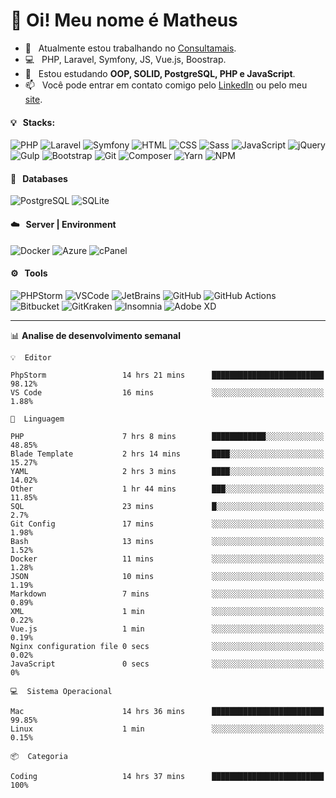 # 👋 Oi! Meu nome é Matheus

- 🔭 &nbsp; Atualmente estou trabalhando no [Consultamais](https://consultamais.com.br/).
- 💻 &nbsp; PHP, Laravel, Symfony, JS, Vue.js, Boostrap.
- 🌱 &nbsp; Estou estudando **OOP, SOLID, PostgreSQL, PHP e JavaScript**.
- 📫 &nbsp; Você pode entrar em contato comigo pelo [LinkedIn](https://www.linkedin.com/in/matheuscamargoxavier/) ou pelo meu [site](https://matheuscamargo.co).

#### 💡 &nbsp; Stacks:
![PHP](https://img.shields.io/badge/-PHP-777BB4?&logo=php&logoColor=FFFFFF)
![Laravel](https://img.shields.io/badge/-Laravel-FF2D20?&logo=laravel&logoColor=FFFFFF)
![Symfony](https://img.shields.io/badge/-Symfony-000000?&logo=symfony&logoColor=FFFFFF)
![HTML](https://img.shields.io/badge/-HTML-E34F26?&logo=html5&logoColor=FFFFFF)
![CSS](https://img.shields.io/badge/-CSS-1572B6?&logo=css3&logoColor=FFFFFF)
![Sass](https://img.shields.io/badge/-Sass-CC6699?&logo=sass&logoColor=FFFFFF)
![JavaScript](https://img.shields.io/badge/-JavaScript-F7DF1E?&logo=javascript&logoColor=FFFFFF)
![jQuery](https://img.shields.io/badge/-jQuery-0769AD?&logo=jquery&logoColor=FFFFFF)
![Gulp](https://img.shields.io/badge/-Gulp-CF4647?&logo=gulp&logoColor=FFFFFF)
![Bootstrap](https://img.shields.io/badge/-Bootstrap-7952B3?&logo=bootstrap&logoColor=FFFFFF)
![Git](https://img.shields.io/badge/-Git-F05032?&logo=git&logoColor=FFFFFF)
![Composer](https://img.shields.io/badge/-Composer-885630?&logo=composer&logoColor=FFFFFF)
![Yarn](https://img.shields.io/badge/-Yarn-2C8EBB?&logo=yarn&logoColor=FFFFFF)
![NPM](https://img.shields.io/badge/-npm-CB3837?&logo=npm&logoColor=FFFFFF)

#### 💾 &nbsp; Databases
![PostgreSQL](https://img.shields.io/badge/-PostgreSQL-336791?&logo=PostgreSQL&logoColor=FFFFFF)
![SQLite](https://img.shields.io/badge/-SQLite-003B57?&logo=SQLite&logoColor=FFFFFF)

#### ☁️ &nbsp; Server | Environment
![Docker](https://img.shields.io/badge/-Docker-2496ED?&logo=docker&logoColor=FFFFFF)
![Azure](https://img.shields.io/badge/-Azure-0089D6?&logo=microsoft%20azure&logoColor=FFFFFF)
![cPanel](https://img.shields.io/badge/-cPanel-FF6C2C?&logo=cpanel&logoColor=FFFFFF)

#### ⚙️ &nbsp; Tools
![PHPStorm](https://img.shields.io/badge/-PHPStorm-000000?&logo=PHPStorm&logoColor=FFFFFF)
![VSCode](https://img.shields.io/badge/-VSCode-007ACC?&logo=Visual%20Studio%20Code&logoColor=FFFFFF) 
![JetBrains](https://img.shields.io/badge/-JetBrains-000000?&logo=jetbrains&logoColor=FFFFFF) 
![GitHub](https://img.shields.io/badge/-GitHub-181717?&logo=github&logoColor=FFFFFF) 
![GitHub Actions](https://img.shields.io/badge/-GitHub%20Actions-181717?&logo=GitHub%20Actions&logoColor=FFFFFF) 
![Bitbucket](https://img.shields.io/badge/-Bitbucket-0052CC?&logo=bitbucket&logoColor=FFFFFF)
![GitKraken](https://img.shields.io/badge/-GitKraken-179287?&logo=GitKraken&logoColor=FFFFFF)
![Insomnia](https://img.shields.io/badge/-Insomnia-5849BE?&logo=Insomnia&logoColor=FFFFFF)
![Adobe XD](https://img.shields.io/badge/-Adobe%20XD-FF61F6?&logo=adobe%20xd&logoColor=FFFFFF) 
_______

📊  **Analise de desenvolvimento semanal**
```text
💡  Editor

PhpStorm                 14 hrs 21 mins      █████████████████████████     98.12%
VS Code                  16 mins             ░░░░░░░░░░░░░░░░░░░░░░░░░      1.88%
```
```text
💬  Linguagem

PHP                      7 hrs 8 mins        ████████████░░░░░░░░░░░░░     48.85%
Blade Template           2 hrs 14 mins       ████░░░░░░░░░░░░░░░░░░░░░     15.27%
YAML                     2 hrs 3 mins        ████░░░░░░░░░░░░░░░░░░░░░     14.02%
Other                    1 hr 44 mins        ███░░░░░░░░░░░░░░░░░░░░░░     11.85%
SQL                      23 mins             █░░░░░░░░░░░░░░░░░░░░░░░░       2.7%
Git Config               17 mins             ░░░░░░░░░░░░░░░░░░░░░░░░░      1.98%
Bash                     13 mins             ░░░░░░░░░░░░░░░░░░░░░░░░░      1.52%
Docker                   11 mins             ░░░░░░░░░░░░░░░░░░░░░░░░░      1.28%
JSON                     10 mins             ░░░░░░░░░░░░░░░░░░░░░░░░░      1.19%
Markdown                 7 mins              ░░░░░░░░░░░░░░░░░░░░░░░░░      0.89%
XML                      1 min               ░░░░░░░░░░░░░░░░░░░░░░░░░      0.22%
Vue.js                   1 min               ░░░░░░░░░░░░░░░░░░░░░░░░░      0.19%
Nginx configuration file 0 secs              ░░░░░░░░░░░░░░░░░░░░░░░░░      0.02%
JavaScript               0 secs              ░░░░░░░░░░░░░░░░░░░░░░░░░         0%
```
```text
💻  Sistema Operacional

Mac                      14 hrs 36 mins      █████████████████████████     99.85%
Linux                    1 min               ░░░░░░░░░░░░░░░░░░░░░░░░░      0.15%
```
```text
📦  Categoria

Coding                   14 hrs 37 mins      █████████████████████████       100%
```
